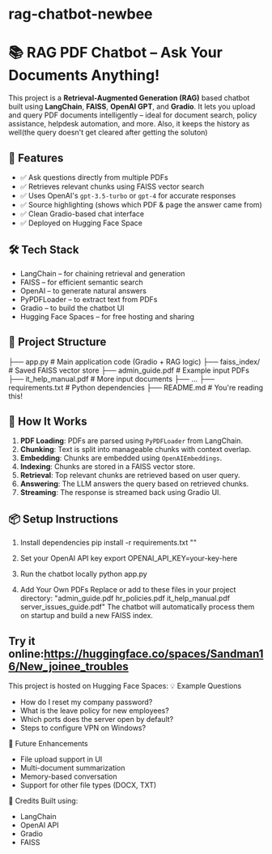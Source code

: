 # rag-chatbot-newbee

# 📚 RAG PDF Chatbot – Ask Your Documents Anything!
This project is a **Retrieval-Augmented Generation (RAG)** based chatbot built using **LangChain**, **FAISS**, **OpenAI GPT**, and **Gradio**. It lets you upload and query PDF documents intelligently – ideal for document search, policy assistance, helpdesk automation, and more. Also, it keeps the history as well(the query doesn't get cleared after getting the soluton)

## 🚀 Features
- ✅ Ask questions directly from multiple PDFs
- ✅ Retrieves relevant chunks using FAISS vector search
- ✅ Uses OpenAI's `gpt-3.5-turbo` or `gpt-4` for accurate responses
- ✅ Source highlighting (shows which PDF & page the answer came from)
- ✅ Clean Gradio-based chat interface
- ✅ Deployed on Hugging Face Space

## 🛠️ Tech Stack
- LangChain – for chaining retrieval and generation
- FAISS – for efficient semantic search
- OpenAI – to generate natural answers
- PyPDFLoader – to extract text from PDFs
- Gradio – to build the chatbot UI
- Hugging Face Spaces – for free hosting and sharing

## 📂 Project Structure
├── app.py # Main application code (Gradio + RAG logic)
├── faiss_index/ # Saved FAISS vector store
├── admin_guide.pdf # Example input PDFs
├── it_help_manual.pdf # More input documents
├── ...
├── requirements.txt # Python dependencies
├── README.md # You're reading this!

## 📄 How It Works
1. **PDF Loading**: PDFs are parsed using `PyPDFLoader` from LangChain.
2. **Chunking**: Text is split into manageable chunks with context overlap.
3. **Embedding**: Chunks are embedded using `OpenAIEmbeddings`.
4. **Indexing**: Chunks are stored in a FAISS vector store.
5. **Retrieval**: Top relevant chunks are retrieved based on user query.
6. **Answering**: The LLM answers the query based on retrieved chunks.
7. **Streaming**: The response is streamed back using Gradio UI.

## 📦 Setup Instructions

1. Install dependencies
   pip install -r requirements.txt
""

3. Set your OpenAI API key
export OPENAI_API_KEY=your-key-here

4. Run the chatbot locally
python app.py

5. Add Your Own PDFs
Replace or add to these files in your project directory:
"admin_guide.pdf
hr_policies.pdf
it_help_manual.pdf
server_issues_guide.pdf"
The chatbot will automatically process them on startup and build a new FAISS index.

## Try it online:https://huggingface.co/spaces/Sandman16/New_joinee_troubles
This project is hosted on Hugging Face Spaces:
💡 Example Questions
- How do I reset my company password?
- What is the leave policy for new employees?
- Which ports does the server open by default?
- Steps to configure VPN on Windows?

🤖 Future Enhancements
 - File upload support in UI
 - Multi-document summarization
 - Memory-based conversation
 - Support for other file types (DOCX, TXT)

🙏 Credits
Built using:
- LangChain
- OpenAI API
- Gradio
- FAISS
